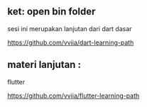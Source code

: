 ## ket: open bin folder
sesi ini merupakan lanjutan dari dart dasar

https://github.com/vviia/dart-learning-path

## materi lanjutan :

flutter

https://github.com/vviia/flutter-learning-path

